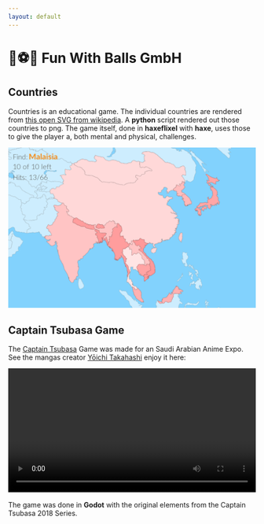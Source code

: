 ```yaml
---
layout: default
---
```


# 🎾⚽️🏐 Fun With Balls GmbH

## Countries

Countries is an educational game. The individual countries are rendered from [this open SVG from wikipedia](https://de.wikipedia.org/wiki/Datei:World_map_blank_gmt.png). A **python** script rendered out those countries to png. The game itself, done in **haxeflixel** with **haxe**, uses those to give the player a, both mental and physical, challenges.

![countries image](ressources/countries.png)

## Captain Tsubasa Game

The [Captain Tsubasa](https://de.wikipedia.org/wiki/Captain_Tsubasa) Game was made for an Saudi Arabian Anime Expo. See the mangas creator [Yōichi Takahashi](https://de.wikipedia.org/wiki/Yōichi_Takahashi) enjoy it here:

<video width="100%" autoplay controls loop>
  <source type="video/mp4" src="ressources/takahashi.mp4">
</video>

The game was done in **Godot** with the original elements from the Captain Tsubasa 2018 Series.